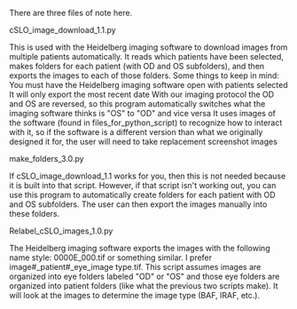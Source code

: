 There are three files of note here.
 
cSLO_image_download_1.1.py

This is used with the Heidelberg imaging software to download images from multiple patients automatically. It reads which patients have been selected, makes folders for each patient (with OD and OS subfolders), and then exports the images to each of those folders. 
Some things to keep in mind:
You must have the Heidelberg imaging software open with patients selected
It will only export the most recent date
With our imaging protocol the OD and OS are reversed, so this program automatically switches what the imaging software thinks is "OS" to "OD" and vice versa
It uses images of the software (found in files_for_python_script) to recognize how to interact with it, so if the software is a different version than what we originally designed it for, the user will need to take replacement screenshot images

make_folders_3.0.py

If cSLO_image_download_1.1 works for you, then this is not needed because it is built into that script. However, if that script isn't working out, you can use this program to automatically create folders for each patient with OD and OS subfolders. The user can then export the images manually into these folders.

Relabel_cSLO_images_1.0.py

The Heidelberg imaging software exports the images with the following name style: 0000E_000.tif or something similar. I prefer image#_patient#_eye_image type.tif. This script assumes images are organized into eye folders labeled "OD" or "OS" and those eye folders are organized into patient folders (like what the previous two scripts make). It will look at the images to determine the image type (BAF, IRAF, etc.). 

